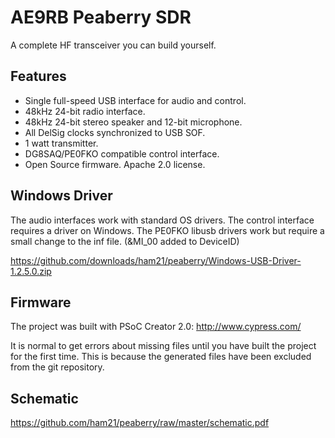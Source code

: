 # AE9RB Peaberry SDR

A complete HF transceiver you can build yourself.

## Features

 * Single full-speed USB interface for audio and control.
 * 48kHz 24-bit radio interface.
 * 48kHz 24-bit stereo speaker and 12-bit microphone.
 * All DelSig clocks synchronized to USB SOF.
 * 1 watt transmitter.
 * DG8SAQ/PE0FKO compatible control interface.
 * Open Source firmware.  Apache 2.0 license.

## Windows Driver

The audio interfaces work with standard OS drivers. The control interface
requires a driver on Windows. The PE0FKO libusb drivers work but require
a small change to the inf file.  (&MI_00 added to DeviceID)

https://github.com/downloads/ham21/peaberry/Windows-USB-Driver-1.2.5.0.zip

## Firmware

The project was built with PSoC Creator 2.0:
http://www.cypress.com/

It is normal to get errors about missing files until you have built
the project for the first time.  This is because the generated files
have been excluded from the git repository.

## Schematic

https://github.com/ham21/peaberry/raw/master/schematic.pdf
